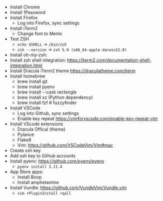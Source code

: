 #

- Install Chrome
- Install 1Password
- Install Firefox
  - Log into Firefox, sync settings
- Install iTerm2
  - Change font to Menlo
- Test ZSH
  - `echo $SHELL` -> `/bin/zsh`
  - `zsh --version` -> `zsh 5.9 (x86_64-apple-darwin22.0)`
- Install oh-my-zsh:
- Install zsh shell integration: https://iterm2.com/documentation-shell-integration.html
- Install Dracula iTerm2 theme https://draculatheme.com/iterm
- Install homebrew
  - brew install git
  - brew install pyenv
  - brew install --cask rectangle
  - brew install xz (Python dependency)
  - brew install fzf  # fuzzyfinder
- Install VSCode
  - Log into Github, sync settings
  - Enable key repeat https://vimforvscode.com/enable-key-repeat-vim
- Install VScode extensions
  - Dracula Offical (theme)
  - Pylance
  - Flake8
  - Vim: https://github.com/VSCodeVim/Vim#mac
- Create ssh key
- Add ssh key to Github accounts
- Install pyenv: https://github.com/pyenv/pyenv
  - `pyenv install 3.11.4`
- App Store apps:
  - Install Boop
  - Install amphetamine
- Install Vundle: https://github.com/VundleVim/Vundle.vim
  - `vim +PluginInstall +qall`
